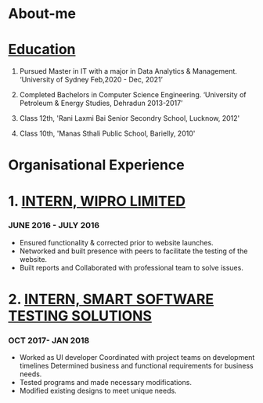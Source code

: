 # About-me

# [Education](https://github.com/shubhamsrivastava951/Machine-Learning-Projects)

1. Pursued Master in IT with a major in Data Analytics & Management. ‘University of Sydney Feb,2020 - Dec, 2021’

2. Completed Bachelors in Computer Science Engineering. ‘University of Petroleum & Energy Studies, Dehradun 2013-2017’

3. Class 12th, 'Rani Laxmi Bai Senior Secondry School, Lucknow, 2012'

4. Class 10th, 'Manas Sthali Public School, Barielly, 2010'

# Organisational Experience

# 1. [INTERN, WIPRO LIMITED](https://www.wipro.com/)
### JUNE 2016 - JULY 2016
* Ensured functionality & corrected prior to website launches. 
* Networked and built presence with peers to facilitate the testing of the website.
*  Built reports and Collaborated with professional team to solve issues.


# 2. [INTERN, SMART SOFTWARE TESTING SOLUTIONS](https://www.opkey.com/)
### OCT 2017- JAN 2018
* Worked as UI developer Coordinated with project teams on development timelines Determined business and functional requirements for business needs.
* Tested programs and made necessary modifications.
*  Modified existing designs to meet unique needs.
